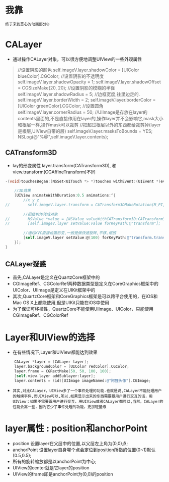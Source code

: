 # 我靠
```objectivec
终于来到恶心的动画部分🤐
```

# CALayer
* 通过操作CALayer对象，可以很方便地调整UIView的一些外观属性

> //设置阴影的颜色
    self.imageV.layer.shadowColor = [UIColor blueColor].CGColor;
    //设置阴影的不透明度
    self.imageV.layer.shadowOpacity = 1;
    self.imageV.layer.shadowOffset = CGSizeMake(20, 20);
    //设置阴影的模糊的半径
    self.imageV.layer.shadowRadius = 5;
>    //边框宽度,往里边走的.
    self.imageV.layer.borderWidth = 2;
    self.imageV.layer.borderColor = [UIColor greenColor].CGColor;
>    //设置圆角
    self.imageV.layer.cornerRadius = 50;
    //UIImage是存放在layer的contents里面的,不是直接作用在layer的,操作layer并不会影响它,mask大小和根层一样,操作mask可以裁剪
    //把超过根层以外的东西都给裁剪掉(layer是根层,UIView自带的层)
    self.imageV.layer.masksToBounds = YES;
>    NSLog(@"%@",self.imageV.layer.contents);

## CATransform3D
* lay的形变属性 layer.transform(CATransform3D), 和view.transform(CGAffineTransform)不同

```objectivec
-(void)touchesBegan:(NSSet<UITouch *> *)touches withEvent:(UIEvent *)event {
    
    //3D效果
    [UIView animateWithDuration:0.5 animations:^{
        //x y z
//        self.imageV.layer.transform = CATransform3DMakeRotation(M_PI, 0.3, 1, 0);
        
        //把结构体转成对象
//        NSValue *value = [NSValue valueWithCATransform3D:CATransform3DMakeRotation(M_PI, 0.3, 1, 0)];
//        [self.imageV.layer setValue:value forKeyPath:@"transform"];
        
        //通过KVC直接设置形变,一般是做快速旋转,平移,缩放
        [self.imageV.layer setValue:@(100) forKeyPath:@"transform.translation.x"];
    }];
}
```

## CALayer疑惑
* 首先,CALayer是定义在QuartzCore框架中的
* CGImageRef、CGColorRef两种数据类型是定义在CoreGraphics框架中的
UIColor、UIImage是定义在UIKit框架中的
* 其次,QuartzCore框架和CoreGraphics框架是可以跨平台使用的，在iOS和Mac OS X上都能使用,但是UIKit只能在iOS中使用
* 为了保证可移植性，QuartzCore不能使用UIImage、UIColor，只能使用CGImageRef、CGColorRef

# Layer和UIView的选择
* 在有些情况下,Layer和UIView都能达到效果

```objectivec
    CALayer *layer = [CALayer layer];
    layer.backgroundColor = [UIColor redColor].CGColor;
    layer.frame = CGRectMake(50, 50, 100, 100);
    [self.view.layer addSublayer:layer];
    layer.contents = (id)[UIImage imageNamed:@"阿狸头像"].CGImage;
```

*     其实,对比CALayer，UIView多了一个事件处理的功能.也就是说,CALayer不能处理用户的触摸事件,而UIView可以,所以,如果显示出来的东西需要跟用户进行交互的话，用UIView；如果不需要跟用户进行交互，用UIView或者CALayer都可以,当然，CALayer的性能会高一些，因为它少了事件处理的功能，更加轻量级

# layer属性 : position和anchorPoint
* position 设置layer在父层中的位置,以父层左上角为(0,0)点;
* anchorPoint 设置layer自身哪个点会定位到position所指的位置(0~1)默认(0.5,0.5);
* 所有的旋转缩放都是以anchorPoint为中心;
* UIView的center就是它layer的position
* UIView的frame即是anchorPoint为(0,0)的position


